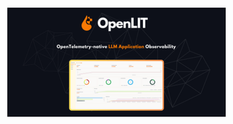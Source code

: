 ![OpenLIT Banner](https://github.com/dokulabs/.github/blob/main/profile/assets/github-readme-main-banner.png?raw=true)
